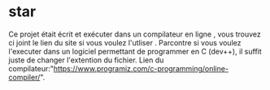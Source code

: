 # star 
Ce projet était écrit et exécuter dans un compilateur en ligne , vous trouvez ci joint le lien du site si vous voulez l'utliser . Parcontre si vous voulez l'executer dans un logiciel permettant de programmer en C (dev++), il suffit juste de changer l'extention du fichier.
Lien du compilateur:"https://www.programiz.com/c-programming/online-compiler/".
